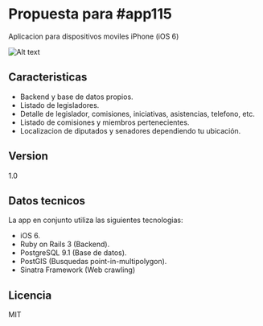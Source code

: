 Propuesta para #app115
=========

Aplicacion para dispositivos moviles iPhone (iOS 6)

![Alt text](https://raw.github.com/chroman/congreso/master/app115.png "App115")

Caracteristicas
-

  - Backend y base de datos propios.
  - Listado de legisladores.
  - Detalle de legislador, comisiones, iniciativas, asistencias, telefono, etc.
  - Listado de comisiones y miembros pertenecientes.
  - Localizacion de diputados y senadores dependiendo tu ubicación.  

Version
-

1.0

Datos tecnicos
-----------

La app en conjunto utiliza las siguientes tecnologias:

* iOS 6.
* Ruby on Rails 3 (Backend).
* PostgreSQL 9.1 (Base de datos).
* PostGIS (Busquedas point-in-multipolygon).
* Sinatra Framework (Web crawling) 

Licencia
-

MIT
  
